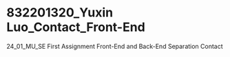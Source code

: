 # 832201320_Yuxin Luo_Contact_Front-End
24_01_MU_SE First Assignment Front-End and Back-End Separation Contact
